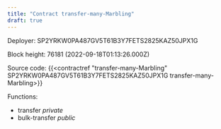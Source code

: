 ```yaml
---
title: "Contract transfer-many-Marbling"
draft: true
---
```

Deployer: SP2YRKW0PA487GV5T61B3Y7FETS2825KAZ50JPX1G


 



Block height: 76181 (2022-09-18T01:13:26.000Z)

Source code: {{<contractref "transfer-many-Marbling" SP2YRKW0PA487GV5T61B3Y7FETS2825KAZ50JPX1G transfer-many-Marbling>}}

Functions:

* transfer _private_
* bulk-transfer _public_
